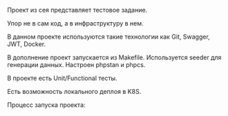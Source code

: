 Проект из сея представляет тестовое задание.

Упор не в сам код, а в инфраструктуру в нем.

В данном проекте используются такие технологии как Git, Swagger, JWT, Docker.

В дополнение проект запускается из Makefile. Используется seeder для генерации данных. Настроен phpstan и phpcs.

В проекте есть Unit/Functional тесты.

Есть возможность локального деплоя в K8S.

Процесс запуска проекта:

